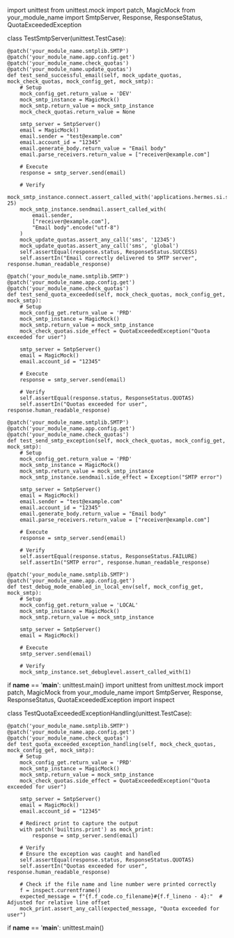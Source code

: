 import unittest
from unittest.mock import patch, MagicMock
from your_module_name import SmtpServer, Response, ResponseStatus, QuotaExceededException


class TestSmtpServer(unittest.TestCase):

    @patch('your_module_name.smtplib.SMTP')
    @patch('your_module_name.app.config.get')
    @patch('your_module_name.check_quotas')
    @patch('your_module_name.update_quotas')
    def test_send_successful_email(self, mock_update_quotas, mock_check_quotas, mock_config_get, mock_smtp):
        # Setup
        mock_config_get.return_value = 'DEV'
        mock_smtp_instance = MagicMock()
        mock_smtp.return_value = mock_smtp_instance
        mock_check_quotas.return_value = None
        
        smtp_server = SmtpServer()
        email = MagicMock()
        email.sender = "test@example.com"
        email.account_id = "12345"
        email.generate_body.return_value = "Email body"
        email.parse_receivers.return_value = ["receiver@example.com"]

        # Execute
        response = smtp_server.send(email)

        # Verify
        mock_smtp_instance.connect.assert_called_with('applications.hermes.si.socgen', 25)
        mock_smtp_instance.sendmail.assert_called_with(
            email.sender,
            ["receiver@example.com"],
            "Email body".encode("utf-8")
        )
        mock_update_quotas.assert_any_call('sms', '12345')
        mock_update_quotas.assert_any_call('sms', 'global')
        self.assertEqual(response.status, ResponseStatus.SUCCESS)
        self.assertIn("Email correctly delivered to SMTP server", response.human_readable_response)

    @patch('your_module_name.smtplib.SMTP')
    @patch('your_module_name.app.config.get')
    @patch('your_module_name.check_quotas')
    def test_send_quota_exceeded(self, mock_check_quotas, mock_config_get, mock_smtp):
        # Setup
        mock_config_get.return_value = 'PRD'
        mock_smtp_instance = MagicMock()
        mock_smtp.return_value = mock_smtp_instance
        mock_check_quotas.side_effect = QuotaExceededException("Quota exceeded for user")

        smtp_server = SmtpServer()
        email = MagicMock()
        email.account_id = "12345"

        # Execute
        response = smtp_server.send(email)

        # Verify
        self.assertEqual(response.status, ResponseStatus.QUOTAS)
        self.assertIn("Quotas exceeded for user", response.human_readable_response)

    @patch('your_module_name.smtplib.SMTP')
    @patch('your_module_name.app.config.get')
    @patch('your_module_name.check_quotas')
    def test_send_smtp_exception(self, mock_check_quotas, mock_config_get, mock_smtp):
        # Setup
        mock_config_get.return_value = 'PRD'
        mock_smtp_instance = MagicMock()
        mock_smtp.return_value = mock_smtp_instance
        mock_smtp_instance.sendmail.side_effect = Exception("SMTP error")

        smtp_server = SmtpServer()
        email = MagicMock()
        email.sender = "test@example.com"
        email.account_id = "12345"
        email.generate_body.return_value = "Email body"
        email.parse_receivers.return_value = ["receiver@example.com"]

        # Execute
        response = smtp_server.send(email)

        # Verify
        self.assertEqual(response.status, ResponseStatus.FAILURE)
        self.assertIn("SMTP error", response.human_readable_response)

    @patch('your_module_name.smtplib.SMTP')
    @patch('your_module_name.app.config.get')
    def test_debug_mode_enabled_in_local_env(self, mock_config_get, mock_smtp):
        # Setup
        mock_config_get.return_value = 'LOCAL'
        mock_smtp_instance = MagicMock()
        mock_smtp.return_value = mock_smtp_instance

        smtp_server = SmtpServer()
        email = MagicMock()

        # Execute
        smtp_server.send(email)

        # Verify
        mock_smtp_instance.set_debuglevel.assert_called_with(1)


if __name__ == '__main__':
    unittest.main()
import unittest
from unittest.mock import patch, MagicMock
from your_module_name import SmtpServer, Response, ResponseStatus, QuotaExceededException
import inspect


class TestQuotaExceededExceptionHandling(unittest.TestCase):

    @patch('your_module_name.smtplib.SMTP')
    @patch('your_module_name.app.config.get')
    @patch('your_module_name.check_quotas')
    def test_quota_exceeded_exception_handling(self, mock_check_quotas, mock_config_get, mock_smtp):
        # Setup
        mock_config_get.return_value = 'PRD'
        mock_smtp_instance = MagicMock()
        mock_smtp.return_value = mock_smtp_instance
        mock_check_quotas.side_effect = QuotaExceededException("Quota exceeded for user")

        smtp_server = SmtpServer()
        email = MagicMock()
        email.account_id = "12345"

        # Redirect print to capture the output
        with patch('builtins.print') as mock_print:
            response = smtp_server.send(email)

        # Verify
        # Ensure the exception was caught and handled
        self.assertEqual(response.status, ResponseStatus.QUOTAS)
        self.assertIn("Quotas exceeded for user", response.human_readable_response)

        # Check if the file name and line number were printed correctly
        f = inspect.currentframe()
        expected_message = f"{f.f_code.co_filename}#{f.f_lineno - 4}:"  # Adjusted for relative line offset
        mock_print.assert_any_call(expected_message, "Quota exceeded for user")


if __name__ == '__main__':
    unittest.main()

